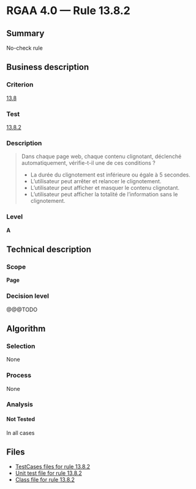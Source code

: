 # RGAA 4.0 — Rule 13.8.2

## Summary

No-check rule

## Business description

### Criterion

[13.8](https://www.numerique.gouv.fr/publications/rgaa-accessibilite/methode/criteres/#crit-13-8)

### Test

[13.8.2](https://www.numerique.gouv.fr/publications/rgaa-accessibilite/methode/criteres/#test-13-8-2)

### Description

> Dans chaque page web, chaque contenu clignotant, déclenché automatiquement, vérifie-t-il une de ces conditions ?
> 
> * La durée du clignotement est inférieure ou égale à 5 secondes.
> * L’utilisateur peut arrêter et relancer le clignotement.
> * L’utilisateur peut afficher et masquer le contenu clignotant.
> * L’utilisateur peut afficher la totalité de l’information sans le clignotement.

### Level

**A**


## Technical description

### Scope

**Page**

### Decision level

@@@TODO


## Algorithm

### Selection

None

### Process

None

### Analysis

#### Not Tested

In all cases


## Files

- [TestCases files for rule 13.8.2](https://gitlab.com/asqatasun/Asqatasun/-/tree/master/rules/rules-rgaa4.0/src/test/resources/testcases/rgaa40/Rgaa40Rule130802/)
- [Unit test file for rule 13.8.2](https://gitlab.com/asqatasun/Asqatasun/-/blob/master/rules/rules-rgaa4.0/src/test/java/org/asqatasun/rules/rgaa40/Rgaa40Rule130802Test.java)
- [Class file for rule 13.8.2](https://gitlab.com/asqatasun/Asqatasun/-/blob/master/rules/rules-rgaa4.0/src/main/java/org/asqatasun/rules/rgaa40/Rgaa40Rule130802.java)


